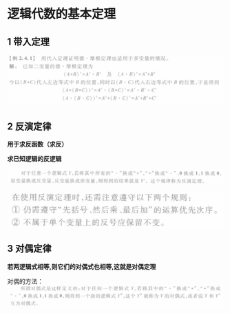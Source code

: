 # 逻辑代数的基本定理

## 1 带入定理


![alt text](image-13.png)

## 2 反演定律

**用于求反函数（求反）**

**求已知逻辑的反逻辑**

![alt text](image-14.png)

![alt text](image-15.png)

## 3 对偶定律

**若两逻辑式相等,则它们的对偶式也相等,这就是对偶定理**

对偶的方法：
![alt text](image-16.png)


